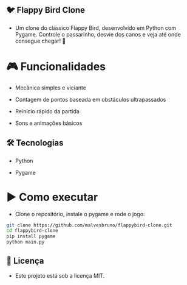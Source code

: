 ## 🐦 Flappy Bird Clone

- Um clone do clássico Flappy Bird, desenvolvido em Python com Pygame.
Controle o passarinho, desvie dos canos e veja até onde consegue chegar! 🚀

# 🎮 Funcionalidades

- Mecânica simples e viciante

- Contagem de pontos baseada em obstáculos ultrapassados

- Reinício rápido da partida

- Sons e animações básicos

## 🛠️ Tecnologias

- Python

- Pygame

# ▶️ Como executar

- Clone o repositório, instale o pygame e rode o jogo:
```bash
git clone https://github.com/malvesbruno/flappybird-clone.git
cd flappybird-clone
pip install pygame
python main.py
```
## 📄 Licença

- Este projeto está sob a licença MIT.
